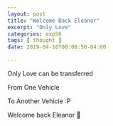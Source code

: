 ```yaml
---
layout: post
title: "Welcome Back Eleanor"
excerpt: "Only Love"
categories: exp56
tags: [ thought ]
date: 2019-04-16T08:08:50-04:00

---
```



Only Love can be transferred

From One Vehicle

To Another Vehicle :P

Welcome back Eleanor 🥰
